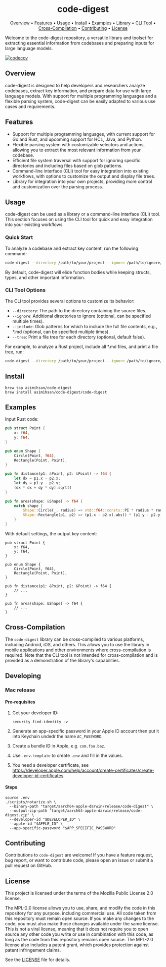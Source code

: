 <h1 align="center">
  code-digest
</h1>

<p align="center">
    <a href="#overview">Overview</a> •
    <a href="#features">Features</a> •
    <a href="#usage">Usage</a> •
    <a href="#install">Install</a> •
    <a href="#examples">Examples</a> •
    <a href="#library">Library</a> •
    <a href="#cli-tool">CLI Tool</a> •
    <a href="#cross-compilation">Cross-Compilation</a> •
    <a href="#contributing">Contributing</a> •
    <a href="#license">License</a>
</p>

Welcome to the code-digest repository, a versatile library and toolset for
extracting essential information from codebases and preparing inputs for large
language models.

[![codecov](https://codecov.io/gh/asimihsan/code-digest/branch/main/graph/badge.svg?token=70NAB25YOV)](https://codecov.io/gh/asimihsan/code-digest)

## Overview

code-digest is designed to help developers and researchers analyze codebases,
extract key information, and prepare data for use with large language models.
With support for multiple programming languages and a flexible parsing system,
code-digest can be easily adapted to various use cases and requirements.

## Features

- Support for multiple programming languages, with current support for Go and
  Rust, and upcoming support for HCL, Java, and Python.
- Flexible parsing system with customizable selectors and actions, allowing you
  to extract the most relevant information from your codebase.
- Efficient file system traversal with support for ignoring specific directories
  and including files based on glob patterns.
- Command-line interface (CLI) tool for easy integration into existing
  workflows, with options to customize the output and display file trees.
- Library for integration into your own projects, providing more control and
  customization over the parsing process.

## Usage

code-digest can be used as a library or a command-line interface (CLI) tool.
This section focuses on using the CLI tool for quick and easy integration into
your existing workflows.

### Quick Start

To analyze a codebase and extract key content, run the following command:

```sh
code-digest --directory /path/to/your/project --ignore /path/to/ignore/directory
```

By default, code-digest will elide function bodies while keeping structs, types,
and other important information.

### CLI Tool Options

The CLI tool provides several options to customize its behavior:

- `--directory`: The path to the directory containing the source files.
- `--ignore`: Additional directories to ignore (optional, can be specified
  multiple times).
- `--include`: Glob patterns for which to include the full file contents, e.g.,
  *.md (optional, can be specified multiple times).
- `--tree`: Print a file tree for each directory (optional, default false).

For example, to analyze a Rust project, include all *.md files, and print a file
tree, run:

```sh
code-digest --directory /path/to/your/project --ignore /path/to/ignore/directory --include "*.md" --tree
```

## Install

```shell
brew tap asimihsan/code-digest
brew install asimihsan/code-digest/code-digest
```

## Examples

Input Rust code:

```rust
pub struct Point {
    x: f64,
    y: f64,
}

pub enum Shape {
    Circle(Point, f64),
    Rectangle(Point, Point),
}

pub fn distance(p1: &Point, p2: &Point) -> f64 {
    let dx = p1.x - p2.x;
    let dy = p1.y - p2.y;
    (dx * dx + dy * dy).sqrt()
}

pub fn area(shape: &Shape) -> f64 {
    match shape {
        Shape::Circle(_, radius) => std::f64::consts::PI * radius * radius,
        Shape::Rectangle(p1, p2) => (p1.x - p2.x).abs() * (p1.y - p2.y).abs(),
    }
}
```

With default settings, the output key content:

```text
pub struct Point {
    x: f64,
    y: f64,
}

pub enum Shape {
    Circle(Point, f64),
    Rectangle(Point, Point),
}

pub fn distance(p1: &Point, p2: &Point) -> f64 {
    // ...
}

pub fn area(shape: &Shape) -> f64 {
    // ...
}
```

## Cross-Compilation

The `code-digest` library can be cross-compiled to various platforms, including
Android, iOS, and others. This allows you to use the library in mobile
applications and other environments where cross-compilation is required. Note
that the CLI tool is not intended for cross-compilation and is provided as a
demonstration of the library's capabilities.

## Developing

### Mac release

#### Pre-requisites

1. Get your developer ID:

    ```shell
    security find-identity -v
    ```

2. Generate an app-specific password in your Apple ID account then put it into
   Keychain undedr the name `AC_PASSWORD`.
3. Create a bundle ID in Apple, e.g. `com.foo.baz`.
4. Use `.env.template` to create `.env` and fill in the values.
5. You need a developer certificate, see
   https://developer.apple.com/help/account/create-certificates/create-developer-id-certificates

#### Steps

```shell
source .env
./scripts/notarize.sh \
  --binary-path "target/aarch64-apple-darwin/release/code-digest" \
  --output-zip-path "target/aarch64-apple-darwin/release/code-digest.zip" \
  --developer-id "$DEVELOPER_ID" \
  --apple-id "$APPLE_ID" \
  --app-specific-password "$APP_SPECIFIC_PASSWORD"
```

## Contributing

Contributions to `code-digest` are welcome! If you have a feature request, bug
report, or want to contribute code, please open an issue or submit a pull
request on GitHub.

## License

This project is licensed under the terms of the Mozilla Public License 2.0
license.

The MPL-2.0 license allows you to use, share, and modify the code in this
repository for any purpose, including commercial use. All code taken from this
repository must remain open source. If you make any changes to the code, you
must also make those changes available under the same license. This is not a
viral license, meaning that it does not require you to open source any other
code you write or use in combination with this code, as long as the code from
this repository remains open source. The MPL-2.0 license also includes a patent
grant, which provides protection against patent infringement claims.

See the [LICENSE](LICENSE) file for details.

